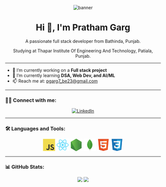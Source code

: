 <p align="center">
  <img src="https://github.com/prathamgarg1103/prathamgarg1103/blob/main/https://github.com/prathamgarg1103/prathamgarg1103/blob/main/225813708-98b745f2-7d22-48cf-9150-083f1b00d6c9.gif" alt="banner" />
</p>

<h1 align="center">Hi 👋, I'm Pratham Garg</h1>

<p align="center">A passionate full stack developer from Bathinda, Punjab.</p>
<p align="center">Studying at Thapar Institute Of Engineering And Technology, Patiala, Punjab.</p>

---

- 🔭 I’m currently working on a **Full stack project**
- 🌱 I’m currently learning **DSA, Web Dev, and AI/ML**
- 📫 Reach me at: [pgarg7_be23@gmail.com](mailto:pgarg7_be23@gmail.com)

---

### 🧑‍💻 Connect with me:
<p align="center">
  <a href="https://www.linkedin.com/in/pratham-garg-3082b7363/" target="_blank">
    <img src="https://img.shields.io/badge/LinkedIn-blue?logo=linkedin&style=for-the-badge" alt="LinkedIn" />
  </a>
</p>

---

### 🛠️ Languages and Tools:
<p align="center">
  <img src="https://raw.githubusercontent.com/devicons/devicon/master/icons/javascript/javascript-original.svg" alt="JS" width="40" height="40"/>
  <img src="https://raw.githubusercontent.com/devicons/devicon/master/icons/react/react-original.svg" alt="React" width="40" height="40"/>
  <img src="https://raw.githubusercontent.com/devicons/devicon/master/icons/nodejs/nodejs-original.svg" alt="Node.js" width="40" height="40"/>
  <img src="https://raw.githubusercontent.com/devicons/devicon/master/icons/mongodb/mongodb-original.svg" alt="MongoDB" width="40" height="40"/>
  <img src="https://raw.githubusercontent.com/devicons/devicon/master/icons/html5/html5-original.svg" alt="HTML5" width="40" height="40"/>
  <img src="https://raw.githubusercontent.com/devicons/devicon/master/icons/css3/css3-original.svg" alt="CSS3" width="40" height="40"/>
</p>

---

### 📊 GitHub Stats:
<p align="center">
  <img src="https://github-readme-stats.vercel.app/api?username=prathamgarg1103&show_icons=true&theme=radical" />
  <img src="https://github-readme-stats.vercel.app/api/top-langs/?username=prathamgarg1103&layout=compact" />
</p>
